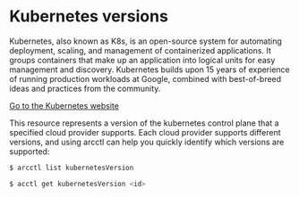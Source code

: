 # Kubernetes versions

Kubernetes, also known as K8s, is an open-source system for automating deployment, scaling, and management of containerized applications. It groups containers that make up an application into logical units for easy management and discovery. Kubernetes builds upon 15 years of experience of running production workloads at Google, combined with best-of-breed ideas and practices from the community.

[Go to the Kubernetes website](https://kubernetes.io/)

This resource represents a version of the kubernetes control plane that a specified cloud provider supports. Each cloud provider supports different versions, and using arcctl can help you quickly identify which versions are supported:

```sh
$ arcctl list kubernetesVersion

$ acctl get kubernetesVersion <id>
```
